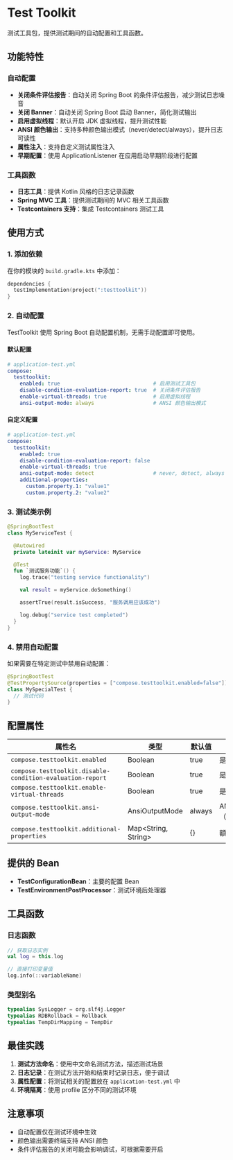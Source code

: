 # Test Toolkit

测试工具包，提供测试期间的自动配置和工具函数。

## 功能特性

### 自动配置

- **关闭条件评估报告**：自动关闭 Spring Boot 的条件评估报告，减少测试日志噪音
- **关闭 Banner**：自动关闭 Spring Boot 启动 Banner，简化测试输出
- **启用虚拟线程**：默认开启 JDK 虚拟线程，提升测试性能
- **ANSI 颜色输出**：支持多种颜色输出模式（never/detect/always），提升日志可读性
- **属性注入**：支持自定义测试属性注入
- **早期配置**：使用 ApplicationListener 在应用启动早期阶段进行配置

### 工具函数

- **日志工具**：提供 Kotlin 风格的日志记录函数
- **Spring MVC 工具**：提供测试期间的 MVC 相关工具函数
- **Testcontainers 支持**：集成 Testcontainers 测试工具

## 使用方式

### 1. 添加依赖

在你的模块的 `build.gradle.kts` 中添加：

```kotlin
dependencies {
  testImplementation(project(":testtoolkit"))
}
```

### 2. 自动配置

TestToolkit 使用 Spring Boot 自动配置机制，无需手动配置即可使用。

#### 默认配置

```yaml
# application-test.yml
compose:
  testtoolkit:
    enabled: true                              # 启用测试工具包
    disable-condition-evaluation-report: true  # 关闭条件评估报告
    enable-virtual-threads: true               # 启用虚拟线程
    ansi-output-mode: always                   # ANSI 颜色输出模式
```

#### 自定义配置

```yaml
# application-test.yml
compose:
  testtoolkit:
    enabled: true
    disable-condition-evaluation-report: false
    enable-virtual-threads: true
    ansi-output-mode: detect                   # never, detect, always
    additional-properties:
      custom.property.1: "value1"
      custom.property.2: "value2"
```

### 3. 测试类示例

```kotlin
@SpringBootTest
class MyServiceTest {

  @Autowired
  private lateinit var myService: MyService

  @Test
  fun `测试服务功能`() {
    log.trace("testing service functionality")

    val result = myService.doSomething()

    assertTrue(result.isSuccess, "服务调用应该成功")

    log.debug("service test completed")
  }
}
```

### 4. 禁用自动配置

如果需要在特定测试中禁用自动配置：

```kotlin
@SpringBootTest
@TestPropertySource(properties = ["compose.testtoolkit.enabled=false"])
class MySpecialTest {
  // 测试代码
}
```

## 配置属性

| 属性名                                                       | 类型                  | 默认值    | 说明                               |
|-----------------------------------------------------------|---------------------|--------|----------------------------------|
| `compose.testtoolkit.enabled`                             | Boolean             | true   | 是否启用测试工具包                        |
| `compose.testtoolkit.disable-condition-evaluation-report` | Boolean             | true   | 是否关闭条件评估报告                       |
| `compose.testtoolkit.enable-virtual-threads`              | Boolean             | true   | 是否启用虚拟线程                         |
| `compose.testtoolkit.ansi-output-mode`                    | AnsiOutputMode      | always | ANSI 颜色输出模式（never/detect/always） |
| `compose.testtoolkit.additional-properties`               | Map<String, String> | {}     | 额外的测试属性                          |

## 提供的 Bean

- **TestConfigurationBean**：主要的配置 Bean
- **TestEnvironmentPostProcessor**：测试环境后处理器

## 工具函数

### 日志函数

```kotlin
// 获取日志实例
val log = this.log

// 直接打印变量值
log.info(::variableName)
```

### 类型别名

```kotlin
typealias SysLogger = org.slf4j.Logger
typealias RDBRollback = Rollback
typealias TempDirMapping = TempDir
```

## 最佳实践

1. **测试方法命名**：使用中文命名测试方法，描述测试场景
2. **日志记录**：在测试方法开始和结束时记录日志，便于调试
3. **属性配置**：将测试相关的配置放在 `application-test.yml` 中
4. **环境隔离**：使用 profile 区分不同的测试环境

## 注意事项

- 自动配置仅在测试环境中生效
- 颜色输出需要终端支持 ANSI 颜色
- 条件评估报告的关闭可能会影响调试，可根据需要开启 
